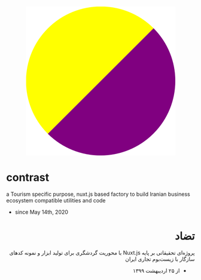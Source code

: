<p align="center"><img src="contrast.svg"></p>

# contrast
a Tourism specific purpose, nuxt.js based factory to build Iranian business ecosystem compatible utilities and code
- since May 14th, 2020

<h1 dir="rtl"> تضاد </h1>
<p dir="rtl">
پروژه‌ای تحقیقاتی بر پایه
Nuxt.js
با محوریت گردشگری برای تولید ابزار و نمونه کد‌های سازگار با زیست‌بوم تجاری ایران
</p>
<ul dir="rtl">
    <li>
        از ۲۵ اردیبهشت ۱۳۹۹
    </li>
</ul>
